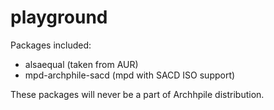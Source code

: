 playground
==========

Packages included:

- alsaequal (taken from AUR)
- mpd-archphile-sacd (mpd with SACD ISO support)

These packages will never be a part of Archhpile distribution. 




